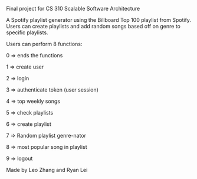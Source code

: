 Final project for CS 310 Scalable Software Architecture

A Spotify playlist generator using the Billboard Top 100 playlist from Spotify. Users can create playlists and add random songs based off on genre to specific playlists.

Users can perform 8 functions:

  0 => ends the functions
  
  1 => create user
  
  2 => login
  
  3 => authenticate token (user session)
  
  4 => top weekly songs
  
  5 => check playlists
  
  6 => create playlist
  
  7 => Random playlist genre-nator
  
  8 => most popular song in playlist
  
  9 => logout
  

Made by Leo Zhang and Ryan Lei
